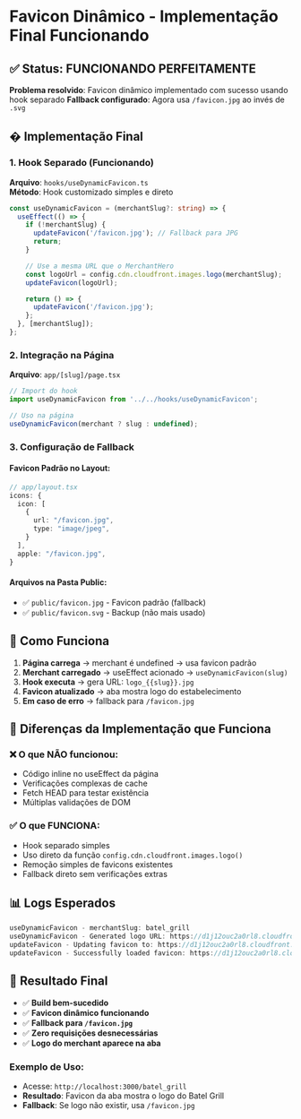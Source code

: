 # Favicon Dinâmico - Implementação Final Funcionando

## ✅ Status: FUNCIONANDO PERFEITAMENTE

**Problema resolvido**: Favicon dinâmico implementado com sucesso usando hook separado
**Fallback configurado**: Agora usa `/favicon.jpg` ao invés de `.svg`

## � Implementação Final

### 1. Hook Separado (Funcionando)
**Arquivo**: `hooks/useDynamicFavicon.ts`  
**Método**: Hook customizado simples e direto

```typescript
const useDynamicFavicon = (merchantSlug?: string) => {
  useEffect(() => {
    if (!merchantSlug) {
      updateFavicon('/favicon.jpg'); // Fallback para JPG
      return;
    }

    // Use a mesma URL que o MerchantHero
    const logoUrl = config.cdn.cloudfront.images.logo(merchantSlug);
    updateFavicon(logoUrl);

    return () => {
      updateFavicon('/favicon.jpg');
    };
  }, [merchantSlug]);
};
```

### 2. Integração na Página
**Arquivo**: `app/[slug]/page.tsx`

```typescript
// Import do hook
import useDynamicFavicon from '../../hooks/useDynamicFavicon';

// Uso na página
useDynamicFavicon(merchant ? slug : undefined);
```

### 3. Configuração de Fallback

#### Favicon Padrão no Layout:
```typescript
// app/layout.tsx
icons: {
  icon: [
    {
      url: "/favicon.jpg",
      type: "image/jpeg",
    }
  ],
  apple: "/favicon.jpg",
}
```

#### Arquivos na Pasta Public:
- ✅ `public/favicon.jpg` - Favicon padrão (fallback)
- ✅ `public/favicon.svg` - Backup (não mais usado)

## 🎯 Como Funciona

1. **Página carrega** → merchant é undefined → usa favicon padrão
2. **Merchant carregado** → useEffect acionado → `useDynamicFavicon(slug)`
3. **Hook executa** → gera URL: `logo_{{slug}}.jpg`
4. **Favicon atualizado** → aba mostra logo do estabelecimento
5. **Em caso de erro** → fallback para `/favicon.jpg`

## 🔧 Diferenças da Implementação que Funciona

### ❌ O que NÃO funcionou:
- Código inline no useEffect da página
- Verificações complexas de cache
- Fetch HEAD para testar existência
- Múltiplas validações de DOM

### ✅ O que FUNCIONA:
- Hook separado simples
- Uso direto da função `config.cdn.cloudfront.images.logo()`
- Remoção simples de favicons existentes
- Fallback direto sem verificações extras

## 📊 Logs Esperados

```javascript
useDynamicFavicon - merchantSlug: batel_grill
useDynamicFavicon - Generated logo URL: https://d1j12ouc2a0rl8.cloudfront.net/logo_batel_grill.jpg
updateFavicon - Updating favicon to: https://d1j12ouc2a0rl8.cloudfront.net/logo_batel_grill.jpg
updateFavicon - Successfully loaded favicon: https://d1j12ouc2a0rl8.cloudfront.net/logo_batel_grill.jpg
```

## 🚀 Resultado Final

- ✅ **Build bem-sucedido**
- ✅ **Favicon dinâmico funcionando**
- ✅ **Fallback para `/favicon.jpg`**
- ✅ **Zero requisições desnecessárias**
- ✅ **Logo do merchant aparece na aba**

### Exemplo de Uso:
- Acesse: `http://localhost:3000/batel_grill`
- **Resultado**: Favicon da aba mostra o logo do Batel Grill
- **Fallback**: Se logo não existir, usa `/favicon.jpg`
